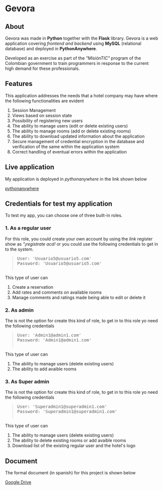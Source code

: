 # Gevora

## About

Gevora was made in **Python** together with the **Flask** library. Gevora is a web application covering _frontend and backend_ using **MySQL** (relational database) and deployed in **PythonAnywhere**.

Developed as an exercise as part of the _"MisiónTIC"_ program of the Colombian government to train programmers in response to the current high demand for these professionals.

## Features

This application addresses the needs that a hotel company may have where the following functionalities are evident

1. Session Management
2. Views based on session state
3. Possibility of registering new users
4. The ability to manage users (edit or delete existing users)
5. The ability to manage rooms (add or delete existing rooms)
6. The ability to download updated information about the application
7. Secure management of credential encryption in the database and verification of the same within the application system
8. Correct handling of eventual errors within the application

## Live application

My application is deployed in _pythonanywhere_ in the link shown below

[pythonanywhere](http://r4d3o.pythonanywhere.com/)

## Credentials for test my application

To test my app, you can choose one of three built-in roles.

### 1. As a regular user

For this role, you could create your own account by using the _link_ register show as _"¡registrate acá!_ or you could use the following credentials to get in to the system.

> <pre>User: 'Usuario5@usuario5.com'
> Password: 'Usuario5@usuario5.com'

This type of user can

1. Create a reservation
2. Add rates and comments on available rooms
3. Manage comments and ratings made being able to edit or delete it

### 2. As admin

The is not the option for create this kind of role, to get in to this role yo need the following credentials

> <pre>User: 'Admin1@admin1.com'
> Password: 'Admin1@admin1.com'

This type of user can

1. The ability to manage users (delete existing users)
2. The ability to add avaible rooms

### 3. As Super admin

The is not the option for create this kind of role, to get in to this role yo need the following credentials

> <pre>User: 'Superadmin1@superadmin1.com'
> Password: 'Superadmin1@superadmin1.com'

This type of user can

1. The ability to manage users (delete existing users)
2. The ability to delete existing rooms or add avaible rooms
3. Download list of the existing regular user and the hotel's logo

## Document

The formal document (in spanish) for this project is shown below

[Google Drive](https://drive.google.com/file/d/1F8EJpUUdS_Lxe71ro3lQH4UqUQknG8C1/view?usp=sharing)
